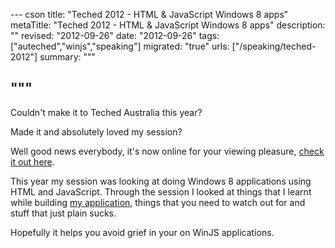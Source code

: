 --- cson
title: "Teched 2012 - HTML & JavaScript Windows 8 apps"
metaTitle: "Teched 2012 - HTML & JavaScript Windows 8 apps"
description: ""
revised: "2012-09-26"
date: "2012-09-26"
tags: ["auteched","winjs","speaking"]
migrated: "true"
urls: ["/speaking/teched-2012"]
summary: """

"""
---
Couldn't make it to Teched Australia this year?

Made it and absolutely loved my session?

Well good news everybody, it's now online for your viewing pleasure, [check it out here][1].

This year my session was looking at doing Windows 8 applications using HTML and JavaScript. Through the session I looked at things that I learnt while building [my application][2], things that you need to watch out for and stuff that just plain sucks.

Hopefully it helps you avoid grief in your on WinJS applications.


  [1]: http://channel9.msdn.com/Events/TechEd/Australia/2012/DEV322
  [2]: http://pinboard.aaron-powell.com/